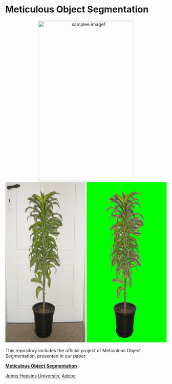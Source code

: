 # Meticulous Object Segmentation

<p align="center">
  <img src="demo_img/flower.gif" width="300" height="500" title="samplee image1"/>
  <img src="demo_img/sample2.jpg" width="250" height="500" title="samplee image2"/>
  <img src="demo_img/sample2_mask.jpg" width="250" height="500" title="sample mask2"/>

</p>

This repository includes the official project of Meticulous Object Segmentation, presented in our paper:

**[Meticulous Object Segmentation](https://arxiv.org/pdf/2012.07181.pdf)**

[Johns Hopkins University](https://ccvl.jhu.edu/), [Adobe](https://www.adobe.com/)



